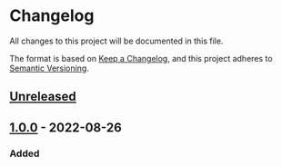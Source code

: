 # Changelog

All changes to this project will be documented in this file.

The format is based on [Keep a Changelog](https://keepachangelog.com/en/1.0.0/),
and this project adheres to [Semantic Versioning](https://semver.org/spec/v2.0.0.html).

## [Unreleased]

## [1.0.0] - 2022-08-26

### Added

[Unreleased]: https://github.com/Pedro-Thales/actions-test/compare/1.0.0...HEAD

[1.0.0]: https://github.com/Pedro-Thales/actions-test/compare/6fef3d78574f0eeca877f7aaa675cd2ca1898d01...1.0.0
